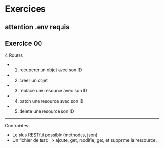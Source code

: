 # Exercices

## attention .env requis

## Exercice 00

4 Routes
- 1) recuperer un objet avec son ID
- 2) creer un objet 
- 3) replace une resource avec son ID
- 4) patch une resource avec son ID
- 5) delete une resource son ID
----------------------------------------

Contraintes:
- Le plus RESTful possible (methodes, json)
- Un fichier de test:
    _> ajoute, get, modifie, get, et supprime la ressource.
